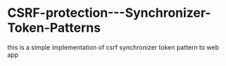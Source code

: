 # CSRF-protection---Synchronizer-Token-Patterns
this is a simple implementation of csrf synchronizer token pattern to web app 
